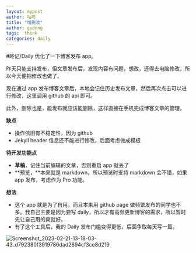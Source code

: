 ```yaml
---
layout: mypost
author: 咕咚
title: "增删改"
author: gudong
tags:  think
categories: daily
---
```


#咚记/Daily 
优化了一下博客发布 app。

昨天只能支持发布，但文章发布后，发现内容有问题，想改，还得去电脑修改，所以今天便把修改也做了。

现在通过 app 发布博客文章后，本地会记住历史发布文章，然后再次点击可以进行修改，这里调用 github 的 api 即可。

此外，删除也是，能发布就应该能删除，这样直接在手机完成博客文章的管理。

**缺点**
- ​操作依旧有不稳定性，因为 github
- ​Jekyll  header 信息还不能进行修改，后面考虑做成模板

**待开发功能点**
- ​**草稿**，记住当前编辑的文章，否则重启 app 就丢了
- **​预览，**本来就是 markdown，所以预览时支持 markdown 会不错，如果 app 发布，考虑作为 Pro 功能。

**想法**
- ​这个 app 就是为了自用，而且本来用 github page 做频繁发布的同学也不多。我自己主要是因为要写 daily，所以才有高频更新博客的需求，所以暂时先让自己用的爽就好。
- ​有了这个工具后，我的 Daily 发布门槛变得更低，后面争取每天写一篇。

![Screenshot_2023-02-21-13-18-03-43_d792380f3919786dad2894cf3ce8d219](https://missuo.ru/file/1d5a0ecf610bf01d1fe60.jpg)
